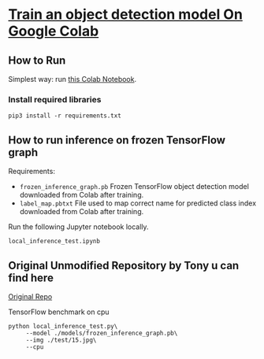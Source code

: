 # [Train an object detection model On Google Colab](https://www.dlology.com/blog/how-to-train-an-object-detection-model-easy-for-free/)


## How to Run

Simplest way: run [this Colab Notebook](https://colab.research.google.com/github/fuadkhairi/object_detection_demo/blob/master/tensorflow_object_detection_training_colab.ipynb).

### Install required libraries
`pip3 install -r requirements.txt`

## How to run inference on frozen TensorFlow graph

Requirements:
- `frozen_inference_graph.pb` Frozen TensorFlow object detection model downloaded from Colab after training. 
- `label_map.pbtxt` File used to map correct name for predicted class index downloaded from Colab after training.

Run the following Jupyter notebook locally.
```
local_inference_test.ipynb
```

## Original Unmodified Repository by Tony u can find here
[Original Repo](https://github.com/Tony607/object_detection_demo)


TensorFlow benchmark on cpu
```
python local_inference_test.py\
     --model ./models/frozen_inference_graph.pb\
     --img ./test/15.jpg\
     --cpu
```
